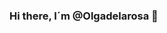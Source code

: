 ### Hi there, I´m @Olgadelarosa 👋

<!--
**Olgadelarosa/olgadelarosa** is a ✨ _special_ ✨ repository because its `README.md` (this file) appears on your GitHub profile.

Here are some ideas to get you started:

- 🔭 I’m currently working improve my python skills
- 🌱 I’m currently learning programming
- 📫 How to reach me: odelarosa276@gmail.com
- ✨Opportunities to improve:Python, C+++
- ⚡ Strengths: Ambitious, perseverance, dedication...
- 👩🏻‍💻 Interests: Artificial intelligence, neuroengineering, robotics...



